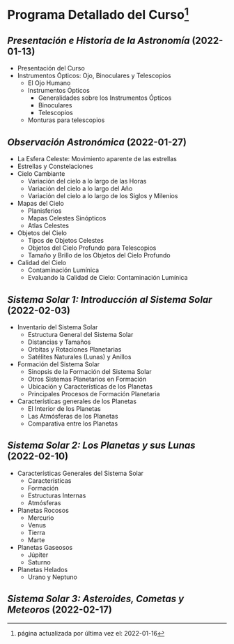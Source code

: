 # Programa Detallado del Curso[^1]

## _Presentación e Historia de la Astronomía_ (2022-01-13)
* Presentación del Curso
* Instrumentos Ópticos: Ojo, Binoculares y Telescopios
  * El Ojo Humano
  * Instrumentos Ópticos
    * Generalidades sobre los Instrumentos Ópticos
    * Binoculares
    * Telescopios
  * Monturas para telescopios

## _Observación Astronómica_ (2022-01-27)
* La Esfera Celeste: Movimiento aparente de las estrellas
* Estrellas y Constelaciones
* Cielo Cambiante
  * Variación del cielo a lo largo de las Horas
  * Variación del cielo a lo largo del Año
  * Variación del cielo a lo largo de los Siglos y Milenios
* Mapas del Cielo
  * Planisferios
  * Mapas Celestes Sinópticos
  * Atlas Celestes
* Objetos del Cielo
  * Tipos de Objetos Celestes
  * Objetos del Cielo Profundo para Telescopios
  * Tamaño y Brillo de los Objetos del Cielo Profundo
* Calidad del Cielo
  * Contaminación Lumínica
  * Evaluando la Calidad de Cielo: Contaminación Lumínica

## _Sistema Solar 1: Introducción al Sistema Solar_ (2022-02-03)
* Inventario del Sistema Solar
  * Estructura General del Sistema Solar
  * Distancias y Tamaños
  * Orbitas y Rotaciones Planetarias
  * Satélites Naturales (Lunas) y Anillos
* Formación del Sistema Solar
  * Sinopsis de la Formación del Sistema Solar
  * Otros Sistemas Planetarios en Formación
  * Ubicación y Características de los Planetas
  * Principales Procesos de Formación Planetaria
* Características generales de los Planetas
  * El Interior de los Planetas
  * Las Atmósferas de los Planetas
  * Comparativa entre los Planetas

## _Sistema Solar 2: Los Planetas y sus Lunas_ (2022-02-10)
* Características Generales del Sistema Solar
  * Características
  * Formación
  * Estructuras Internas
  * Atmósferas
* Planetas Rocosos
  * Mercurio
  * Venus
  * Tierra
  * Marte
* Planetas Gaseosos
  * Júpiter
  * Saturno
* Planetas Helados
  * Urano y Neptuno

## _Sistema Solar 3: Asteroides, Cometas y Meteoros_ (2022-02-17)





[^1]: página actualizada por última vez el: 2022-01-16
